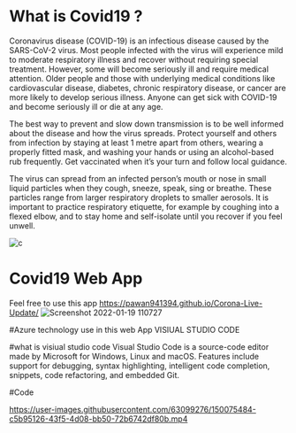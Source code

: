 # What is Covid19 ?

Coronavirus disease (COVID-19) is an infectious disease caused by the SARS-CoV-2 virus. Most people infected with the virus will experience mild to moderate respiratory illness and recover without requiring special treatment. However, some will become seriously ill and require medical attention. Older people and those with underlying medical conditions like cardiovascular disease, diabetes, chronic respiratory disease, or cancer are more likely to develop serious illness. Anyone can get sick with COVID-19 and become seriously ill or die at any age. 

The best way to prevent and slow down transmission is to be well informed about the disease and how the virus spreads. Protect yourself and others from infection by staying at least 1 metre apart from others, wearing a properly fitted mask, and washing your hands or using an alcohol-based rub frequently. Get vaccinated when it’s your turn and follow local guidance.

The virus can spread from an infected person’s mouth or nose in small liquid particles when they cough, sneeze, speak, sing or breathe. These particles range from larger respiratory droplets to smaller aerosols. It is important to practice respiratory etiquette, for example by coughing into a flexed elbow, and to stay home and self-isolate until you recover if you feel unwell.   

   ![c](https://user-images.githubusercontent.com/63099276/150071631-9974a641-a681-4b04-9857-ec3f821b041d.png)
                 
# Covid19 Web App
            
Feel free to use this app https://pawan941394.github.io/Corona-Live-Update/
![Screenshot 2022-01-19 110727](https://user-images.githubusercontent.com/63099276/150070611-d880d812-bbf7-43e9-b7fa-7c870c2df4d2.png)

#Azure technology use in this web App 
VISIUAL STUDIO CODE

#what is visiual studio code 
Visual Studio Code is a source-code editor made by Microsoft for Windows, Linux and macOS. Features include support for debugging, syntax highlighting, intelligent code completion, snippets, code refactoring, and embedded Git.

#Code 

https://user-images.githubusercontent.com/63099276/150075484-c5b95126-43f5-4d08-bb50-72b6742df80b.mp4

